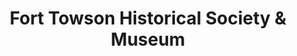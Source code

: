 ---
layout: repo
title: "Fort Towson Historical Society & Museum"
id: 24823
permalink: repos/24823/
---